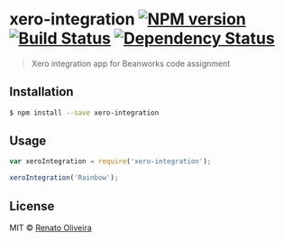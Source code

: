 # xero-integration [![NPM version][npm-image]][npm-url] [![Build Status][travis-image]][travis-url] [![Dependency Status][daviddm-image]][daviddm-url]
> Xero integration app for Beanworks code assignment

## Installation

```sh
$ npm install --save xero-integration
```

## Usage

```js
var xeroIntegration = require('xero-integration');

xeroIntegration('Rainbow');
```
## License

MIT © [Renato Oliveira](http://www.renatorro.com/)


[npm-image]: https://badge.fury.io/js/xero-integration.svg
[npm-url]: https://npmjs.org/package/xero-integration
[travis-image]: https://travis-ci.org/renatorroliveira/xero-integration.svg?branch=master
[travis-url]: https://travis-ci.org/renatorroliveira/xero-integration
[daviddm-image]: https://david-dm.org/renatorroliveira/xero-integration.svg?theme=shields.io
[daviddm-url]: https://david-dm.org/renatorroliveira/xero-integration

